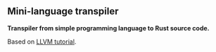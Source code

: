 ## Mini-language transpiler

**Transpiler from simple programming language to Rust source code.**

Based on [LLVM tutorial](https://github.com/jauhien/iron-kaleidoscope).
